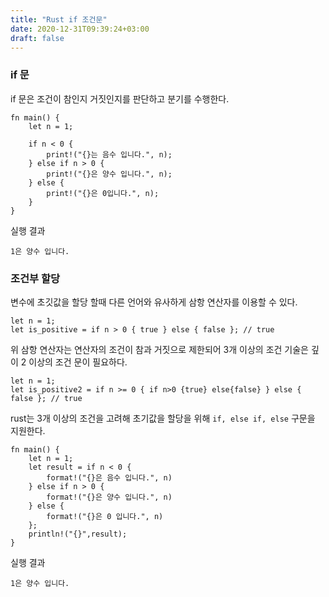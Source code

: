 ```yaml
---
title: "Rust if 조건문"
date: 2020-12-31T09:39:24+03:00
draft: false
---
```


### if 문

if 문은 조건이 참인지 거짓인지를 판단하고 분기를 수행한다.

```
fn main() {
    let n = 1;

    if n < 0 {
        print!("{}는 음수 입니다.", n);
    } else if n > 0 {
        print!("{}은 양수 입니다.", n);
    } else {
        print!("{}은 0입니다.", n);
    }
}
```

실행 결과

```
1은 양수 입니다.
```

### 조건부 할당

변수에 초깃값을 할당 할때 다른 언어와 유사하게 삼항 연산자를 이용할 수 있다.

```
let n = 1;
let is_positive = if n > 0 { true } else { false }; // true
```

위 삼항 연산자는 연산자의 조건이 참과 거짓으로 제한되어 3개 이상의 조건 기술은 깊이 2 이상의 조건 문이 필요하다.

```
let n = 1;
let is_positive2 = if n >= 0 { if n>0 {true} else{false} } else { false }; // true
```

rust는 3개 이상의 조건을 고려해 초기값을 할당을 위해 `if, else if, else` 구문을 지원한다.

```
fn main() {
    let n = 1;
    let result = if n < 0 {
        format!("{}은 음수 입니다.", n)
    } else if n > 0 {
        format!("{}은 양수 입니다.", n)
    } else {
        format!("{}은 0 입니다.", n)
    };
    println!("{}",result);
}
```

실행 결과

```
1은 양수 입니다.
```



